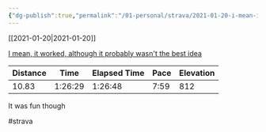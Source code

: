 ```yaml
---
{"dg-publish":true,"permalink":"/01-personal/strava/2021-01-20-i-mean-it-worked-although-it-probably-wasn-t-the-best-idea/"}
---
```



[[2021-01-20\|2021-01-20]]

[I mean, it worked, although it probably wasn't the best idea](https://www.strava.com/activities/4655098101)

| Distance | Time    | Elapsed Time | Pace | Elevation |
| -------- | ------- | ------------ | ---- | --------- |
| 10.83    | 1:26:29 | 1:26:48      | 7:59 | 812       |


It was fun though

#strava
